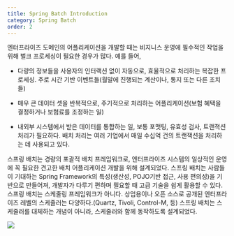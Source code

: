 ```yaml
---
title: Spring Batch Introduction
category: Spring Batch
order: 2
---
```


엔터프라이즈 도메인의 어플리케이션을 개발할 때는 비지니스 운영에 필수적인 작업을 위해 벌크 프로세싱이 필요한 경우가 많다. 예를 들어,

- 다량의 정보들을 사용자의 인터랙션 없이 자동으로, 효율적으로 처리하는 복잡한 프로세싱. 주로 시간 기반 이벤트들(월말에 진행되는 계산이나, 통지 또는 다른 조치들)

- 매우 큰 데이터 셋을 반복적으로, 주기적으로 처리하는 어플리케이션(보험 혜택을 결정하거나 보험료를 조정하는 일) 

- 내외부 시스템에서 받은 데이터를 통합하는 일, 보통 포맷팅, 유효성 검사, 트랜젹션 처리가 필요하다. 배치 처리는 여러 기업에서 매일 수십억 건의 트랜잭션을 처리하는 데 사용되고 있다.

스프링 배치는 경량의 포괄적 배치 프레임워크로, 엔터프라이즈 시스템의 일상적인 운영에 꼭 필요한 견고한 배치 어플리케이션 개발을 위해 설계되었다. 스프링 배치는 사람들이 기대하는 Spring Framework의 특성(생산성, POJO기반 접근, 사용 편의성)을 기반으로 만들어져, 개발자가 다루기 편하며 필요할 때 고급 기술을 쉽게 활용할 수 있다. 스프링 배치는 스케줄링 프레임워크가 아니다. 상업용이나 오픈 소스로 공개된 엔터프라이즈 레벨의 스케줄러는 다양하다.(Quartz, Tivoli, Control-M, 등) 스프링 배치는 스케줄러를 대체하는 개념이 아니라, 스케줄러와 함께 동작하도록 설계되었다.

![](//placehold.it/800x600)
